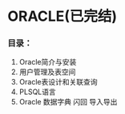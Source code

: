 # ORACLE(已完结)
### 目录：
   1. Oracle简介与安装
   2. 用户管理及表空间
   3. Oracle表设计和关联查询
   4. PLSQL语言
   5. Oracle 数据字典 闪回  导入导出
